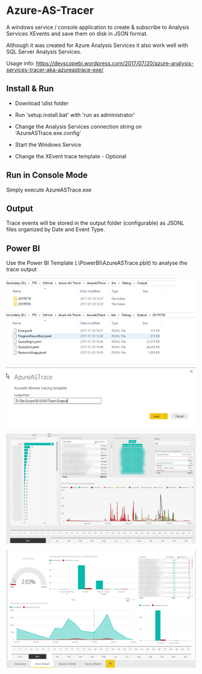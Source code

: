# Azure-AS-Tracer

A windows service / console application to create & subscribe to Analysis Services XEvents and save them on disk in JSON format.

Although it was created for Azure Analysis Services it also work well with SQL Server Analysis Services.

Usage info: https://devscopebi.wordpress.com/2017/07/20/azure-analysis-services-tracer-aka-azureastrace-exe/

## Install & Run

* Download \dist folder

* Run 'setup.install.bat' with 'run as administrator'

* Change the Analysis Services connection string on 'AzureASTrace.exe.config'

* Start the Windows Service

* Change the XEvent trace template - Optional

## Run in Console Mode

Simply execute AzureASTrace.exe

## Output

Trace events will be stored in the output folder (configurable) as JSONL files organized by Date and Event Type.

## Power BI

Use the Power BI Template (.\PowerBI\AzureASTrace.pbit) to analyse the trace output

![](https://github.com/DevScope/Azure-AS-Tracer/blob/master/images/PowerBI.DataFiles.png)

![](https://github.com/DevScope/Azure-AS-Tracer/blob/master/images/PowerBI.TemplateParameter.png)

![](https://github.com/DevScope/Azure-AS-Tracer/blob/master/images/PowerBI.Report1.png)

![](https://github.com/DevScope/Azure-AS-Tracer/blob/master/images/PowerBI.Report2.png)




